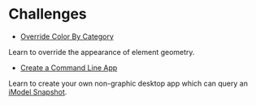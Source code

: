# Challenges

- [Override Color By Category](challenge-color-by-category.md) 

Learn to override the appearance of element geometry.

- [Create a Command Line App](challenge-commandline-app)

Learn to create your own non-graphic desktop app which can query an [iModel Snapshot](https://www.imodeljs.org/learning/backend/accessingimodels/).

